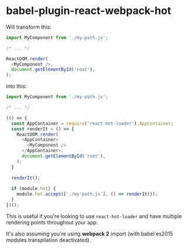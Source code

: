 # babel-plugin-react-webpack-hot

Will transform this:
```js
import MyComponent from './my-path.js';

/* ... */

ReactDOM.render(
  <MyComponent />,
  document.getElementById('root'),
);

```
into this:
```js
import MyComponent from './my-path.js';

/* ... */

(() => {
  const AppContainer = require('react-hot-loader').AppContainer;
  const renderIt = () => {
    ReactDOM.render(
      <AppContainer>
        <MyComponent />
      </AppContainer>,
      document.getElementById('root'),
    );
  }
  
  renderIt();
  
  if (module.hot) {
  	module.hot.accept(['./my-path.js'], () => renderIt());
  }
})();
```

This is useful if you're looking to use `react-hot-loader` and have multiple rendering points throughout your app.

It's also assuming you're using **webpack 2** import (with babel es2015 modules transpilation deactivated).
